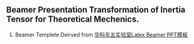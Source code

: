 ## Beamer Presentation Transformation of Inertia Tensor for Theoretical Mechenics.

1. Beamer Templete Deirved from [华科东五实验室Latex Beamer PPT模板](https://github.com/LiunxPaisley/HUST_LaTex_Beamer_Template)




